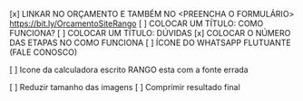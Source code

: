 [x] LINKAR NO ORÇAMENTO E TAMBÉM NO <PREENCHA O FORMULÁRIO> https://bit.ly/OrcamentoSiteRango
[ ] COLOCAR UM TÍTULO: COMO FUNCIONA?
[ ] COLOCAR UM TÍTULO: DÚVIDAS
[x] COLOCAR O NÚMERO DAS ETAPAS NO COMO FUNCIONA
[ ] ÍCONE DO WHATSAPP FLUTUANTE (FALE CONOSCO)

[ ] Icone da calculadora escrito RANGO esta com a fonte errada

[ ] Reduzir tamanho das imagens
[ ] Comprimir resultado final
